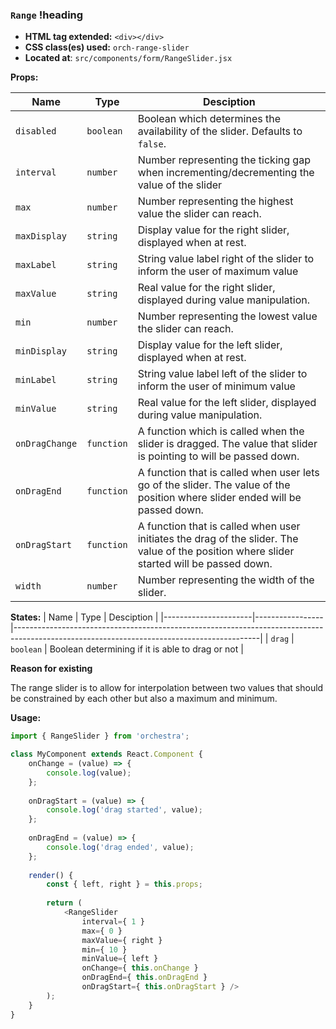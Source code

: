 ### `Range` !heading

* __HTML tag extended:__ `<div></div>`
* __CSS class(es) used:__ `orch-range-slider`
* __Located at__: `src/components/form/RangeSlider.jsx`

**Props:**

| Name                 | Type            | Desciption                                                                                                                                |
|----------------------|-----------------|-------------------------------------------------------------------------------------------------------------------------------------------|
| `disabled`           | `boolean`       | Boolean which determines the availability of the slider. Defaults to `false`.                                                               |
| `interval`           | `number`        | Number representing the ticking gap when incrementing/decrementing the value of the slider                                             |
| `max`                | `number`        | Number representing the highest value the slider can reach.                                                                                 |
| `maxDisplay`         | `string `       | Display value for the right slider, displayed when at rest.                                                                                 |
| `maxLabel`           | `string`        | String value label right of the slider to inform the user of maximum value                                                                  |
| `maxValue`           | `string `       | Real value for the right slider, displayed during value manipulation.                                                                       |
| `min`                | `number`        | Number representing the lowest value the slider can reach.                                                                                  |
| `minDisplay`         | `string `       | Display value for the left slider, displayed when at rest.                                                                                  |
| `minLabel`           | `string`        | String value label left of the slider to inform the user of minimum value                                                                   |
| `minValue`           | `string `       | Real value for the left slider, displayed during value manipulation.                                                                        |
| `onDragChange`       | `function`      | A function which is called when the slider is dragged. The value that slider is pointing to will be passed down.                            |
| `onDragEnd`          | `function`      | A function that is called when user lets go of the slider. The value of the position where slider ended will be passed down.            |
| `onDragStart`        | `function`      | A function that is called when user initiates the drag of the slider. The value of the position where slider started will be passed down. |
| `width`              | `number`        | Number representing the width of the slider.                                                                                                |

**States:**
| Name                 | Type            | Desciption                                                                                                                                |
|----------------------|-----------------|-------------------------------------------------------------------------------------------------------------------------------------------|
| `drag`               | `boolean`       | Boolean determining if it is able to drag or not                                                                                          |

**Reason for existing**

The range slider is to allow for interpolation between two values that should be constrained by each other but also a maximum and minimum. 

**Usage:**

```javascript
import { RangeSlider } from 'orchestra';

class MyComponent extends React.Component {
	onChange = (value) => {
		console.log(value);
	};
	
	onDragStart = (value) => {
		console.log('drag started', value);
	};
	
	onDragEnd = (value) => {
		console.log('drag ended', value);
	};
	
	render() {
		const { left, right } = this.props;
		
		return (
			<RangeSlider
				interval={ 1 }
				max={ 0 }
				maxValue={ right } 
				min={ 10 }
				minValue={ left }
				onChange={ this.onChange }  
				onDragEnd={ this.onDragEnd }  
				onDragStart={ this.onDragStart } />  
		);
	}
}
```